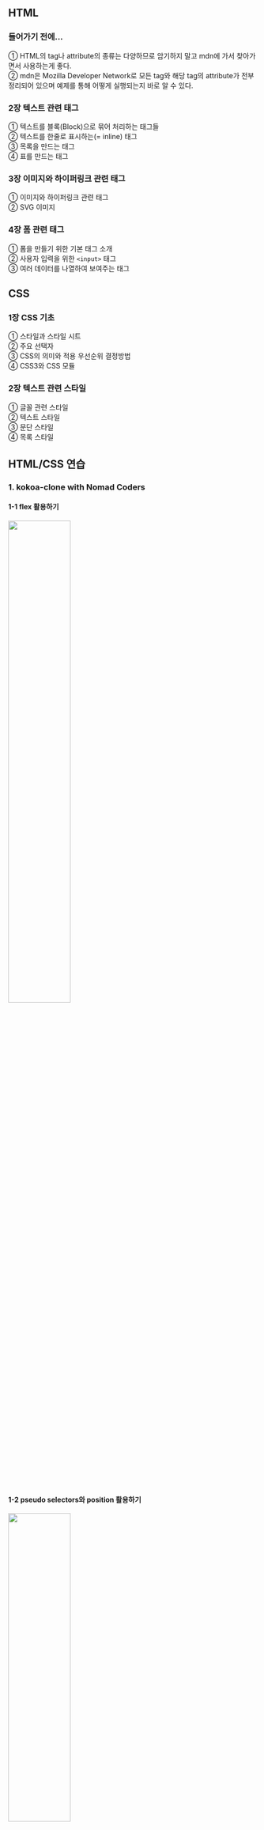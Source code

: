## HTML

### 들어가기 전에...
① HTML의 tag나 attribute의 종류는 다양하므로 암기하지 말고 mdn에 가서 찾아가면서 사용하는게 좋다.   
② mdn은 Mozilla Developer Network로 모든 tag와 해당 tag의 attribute가 전부 정리되어 있으며 예제를 통해 어떻게 실행되는지 바로 알 수 있다.

### 2장 텍스트 관련 태그

① 텍스트를 블록(Block)으로 묶어 처리하는 태그들  
 ② 텍스트를 한줄로 표시하는(= inline) 태그  
 ③ 목록을 만드는 태그  
 ④ 표를 만드는 태그

### 3장 이미지와 하이퍼링크 관련 태그

① 이미지와 하이퍼링크 관련 태그  
 ② SVG 이미지

### 4장 폼 관련 태그

① 폼을 만들기 위한 기본 태그 소개  
 ② 사용자 입력을 위한 `<input>` 태그  
 ③ 여러 데이터를 나열하여 보여주는 태그

## CSS

### 1장 CSS 기초

① 스타일과 스타일 시트  
 ② 주요 선택자  
 ③ CSS의 의미와 적용 우선순위 결정방법  
 ④ CSS3와 CSS 모듈

### 2장 텍스트 관련 스타일

① 글꼴 관련 스타일  
 ② 텍스트 스타일  
 ③ 문단 스타일  
 ④ 목록 스타일

## HTML/CSS 연습

### 1. kokoa-clone with Nomad Coders
#### 1-1 flex 활용하기   
<img src="https://user-images.githubusercontent.com/32609010/95164894-deb15180-07e5-11eb-962d-6ec798a466e8.PNG" width="50%" height="50%">

#### 1-2 pseudo selectors와 position 활용하기   
<img src="https://user-images.githubusercontent.com/32609010/95165298-a9593380-07e6-11eb-9325-dbfde871b42b.PNG" width="50%" height="40%">

#### 1-3 transform과 animation 활용하기   
<img src="https://user-images.githubusercontent.com/32609010/95165749-985cf200-07e7-11eb-8379-648d14830cda.gif" width="50%" height="50%">

#### 1-4 간단한 playlist clone 해보기
<img src="https://user-images.githubusercontent.com/32609010/95298363-ebea4100-08b6-11eb-9dfa-1dd065b8c222.PNG" width="50%" height="40%">
